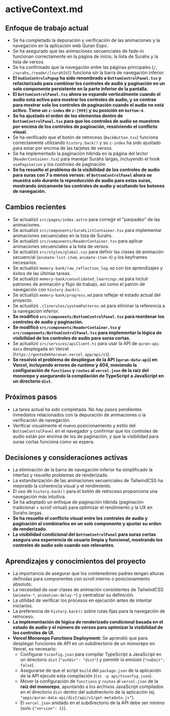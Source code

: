 # activeContext.md

## Enfoque de trabajo actual
- Se ha completado la depuración y verificación de las animaciones y la navegación en la aplicación web Quran Expo.
- Se ha asegurado que las animaciones secuenciales de fade-in funcionan correctamente en la página de inicio, la lista de Surahs y la lista de versos.
- Se ha confirmado que la navegación entre las páginas principales (`/`, `/surahs`, `/reader/[surahId]`) funciona sin la barra de navegación inferior.
- **El `AudioControlsPopup` ha sido renombrado a `BottomControlPanel.tsx` y refactorizado para combinar los controles de audio y paginación en un solo componente persistente en la parte inferior de la pantalla.**
- **El `BottomControlPanel.tsx` ahora se expande verticalmente cuando el audio está activo para mostrar los controles de audio, y se contrae para mostrar solo los controles de paginación cuando el audio no está activo. Tiene un `z-index` de `z-[999]` y su posición en `bottom-4`.**
- **Se ha ajustado el orden de los elementos dentro de `BottomControlPanel.tsx` para que los controles de audio se muestren por encima de los controles de paginación, resolviendo el conflicto visual.**
- Se ha verificado que el botón de retroceso (`BackButton.tsx`) funciona correctamente utilizando `history.back()` y su `z-index` ha sido ajustado para estar por encima de las tarjetas de versos.
- Se ha implementado la paginación híbrida en la página del lector (`ReaderContainer.tsx`) para manejar Surahs largas, incluyendo el hook `usePagination` y los controles de paginación.
- **Se ha resuelto el problema de la visibilidad de los controles de audio para suras con 7 o menos versos: el `BottomControlPanel` ahora se muestra solo durante la reproducción de audio para estas suras, mostrando únicamente los controles de audio y ocultando los botones de navegación.**

## Cambios recientes
- Se actualizó `src/pages/index.astro` para corregir el "parpadeo" de las animaciones.
- Se actualizó `src/components/SurahListContainer.tsx` para implementar animaciones secuenciales en la lista de Surahs.
- Se actualizó `src/components/ReaderContainer.tsx` para aplicar animaciones secuenciales a la lista de versos.
- Se actualizó `src/styles/global.css` para definir las clases de animación secuencial (`animate-list-item`, `animate-item-X`) y los keyframes necesarios.
- Se actualizó `memory-bank/raw_reflection_log.md` con los aprendizajes y éxitos de las últimas tareas.
- Se actualizó `memory-bank/consolidated_learnings.md` para incluir patrones de animación y flujo de trabajo, así como el patrón de navegación con `history.back()`.
- Se actualizó `memory-bank/progress.md` para reflejar el estado actual del proyecto.
- Se actualizó `.clinerules/systemPatterns.md` para eliminar la referencia a la navegación inferior.
- **Se modificó `src/components/BottomControlPanel.tsx` para reordenar los controles de audio y paginación.**
- **Se modificó `src/components/ReaderContainer.tsx` y `src/components/BottomControlPanel.tsx` para implementar la lógica de visibilidad de los controles de audio para suras cortas.**
- Se actualizó `src/services/apiClient.ts` para usar la API de `quran-api-data` desplegada en Vercel (`https://gentedekhorasan.vercel.app/api/v1`).
- **Se resolvió el problema de despliegue de la API (`quran-data-api`) en Vercel, incluyendo errores de runtime y 404, moviendo la configuración de `functions` y `routes` al `vercel.json` de la raíz del monorepo y asegurando la compilación de TypeScript a JavaScript en un directorio `dist`.**

## Próximos pasos
- La tarea actual ha sido completada. No hay pasos pendientes inmediatos relacionados con la depuración de animaciones o la verificación de navegación.
- Verificar visualmente el nuevo posicionamiento y estilo del `BottomControlPanel` en el navegador y confirmar que los controles de audio están por encima de los de paginación, y que la visibilidad para suras cortas funciona como se espera.

## Decisiones y consideraciones activas
- La eliminación de la barra de navegación inferior ha simplificado la interfaz y resuelto problemas de renderizado.
- La estandarización de las animaciones secuenciales de TailwindCSS ha mejorado la coherencia visual y el rendimiento.
- El uso de `history.back()` para el botón de retroceso proporciona una navegación más intuitiva.
- Se ha adoptado un enfoque de paginación híbrida (paginación tradicional + scroll virtual) para optimizar el rendimiento y la UX en Surahs largas.
- **Se ha resuelto el conflicto visual entre los controles de audio y paginación al combinarlos en un solo componente y ajustar su orden de renderizado.**
- **La visibilidad condicional del `BottomControlPanel` para suras cortas asegura una experiencia de usuario limpia y funcional, mostrando los controles de audio solo cuando son relevantes.**

## Aprendizajes y conocimientos del proyecto
- La importancia de asegurar que los contenedores padres tengan alturas definidas para componentes con scroll interno o posicionamiento absoluto.
- La necesidad de usar clases de animación consistentes de TailwindCSS (`animate-*`, `animation-delay-*`) y centralizar su definición.
- La utilidad de verificar los procesos en ejecución antes de intentar iniciarlos.
- La preferencia de `history.back()` sobre rutas fijas para la navegación de retroceso.
- **La implementación de lógica de renderizado condicional basada en el estado de audio y el número de versos para optimizar la visibilidad de los controles de UI.**
- **Vercel Monorepo Functions Deployment:** Se aprendió que para desplegar funciones de API en un subdirectorio de un monorepo en Vercel, es necesario:
    -   Configurar `tsconfig.json` para compilar TypeScript a JavaScript en un directorio `dist` (`"outDir": "dist"`) y permitir la emisión (`"noEmit": false`).
    -   Asegurarse de que el script `build` del `package.json` de la aplicación de la API ejecute esta compilación (`tsc -p api/tsconfig.json`).
    -   Mover la configuración de `functions` y `routes` al `vercel.json` de la **raíz del monorepo**, apuntando a los archivos JavaScript compilados en el directorio `dist` dentro del subdirectorio de la aplicación (ej. `"apps/quran-data-api/dist/api/v1/get-metadata.js"`).
    -   El `vercel.json` anidado en el subdirectorio de la API debe ser mínimo (solo `{"version": 2}`).
